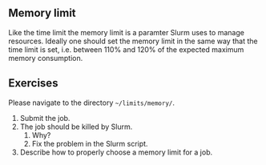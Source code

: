 Memory limit
---

Like the time limit the memory limit is a paramter Slurm uses to manage resources.
Ideally one should set the memory limit in the same way that the time limit is set, i.e. between 110% and 120% of the expected maximum memory consumption.

Exercises
---

Please navigate to the directory `~/limits/memory/`.

1. Submit the job.
2. The job should be killed by Slurm.
   1. Why?
   2. Fix the problem in the Slurm script.
3. Describe how to properly choose a memory limit for a job.
